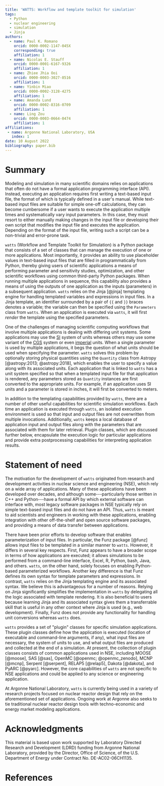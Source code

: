 ```yaml
---
title: 'WATTS: Workflow and template toolkit for simulation'
tags:
  - Python
  - nuclear engineering
  - simulation
  - Jinja
authors:
  - name: Paul K. Romano
    orcid: 0000-0002-1147-045X
    corresponding: true
    affiliation: 1
  - name: Nicolas E. Stauff
    orcid: 0000-0001-6167-9326
    affiliation: 1
  - name: Zhiee Jhia Ooi
    orcid: 0000-0003-3027-8516
    affiliation: 1
  - name: Yinbin Miao
    orcid: 0000-0002-3128-4275
    affiliation: 1
  - name: Amanda Lund
    orcid: 0000-0002-8316-0709
    affiliation: 1
  - name: Ling Zou
    orcid: 0000-0003-0664-0474
    affiliation: 1
affiliations:
 - name: Argonne National Laboratory, USA
   index: 1
date: 10 August 2022
bibliography: paper.bib
---
```


# Summary

Modeling and simulation in many scientific domains relies on applications that
often do not have a formal application programming interface (API). Instead,
executing an application requires first writing a text-based input file, the
format of which is typically defined in a user's manual. While text-based input
files are suitable for simple one-off calculations, they can become cumbersome
if a user wants to execute the application multiple times and systematically
vary input parameters. In this case, they must resort to either manually making
changes in the input file or developing their own script that modifies the input
file and executes the application. Depending on the format of the input file,
writing such a script can be a non-trivial and error-prone task.

``watts`` (Workflow and Template Toolkit for Simulation) is a Python package
that consists of a set of classes that can manage the execution of one or more
applications. Most importantly, it provides an ability to use placeholder values
in text-based input files that are filled in programmatically from Python,
thereby giving users of scientific applications a means of performing parameter
and sensitivity studies, optimization, and other scientific workflows using
common third-party Python packages. When running multiple applications in
sequence, this capability also provides a means of using the outputs of one
application as the inputs (parameters) in a subsequent application. ``watts``
relies on the Jinja [@jinja] templating engine for handling templated variables
and expressions in input files. In a Jinja template, an identifier surrounded by
a pair of ``{{`` and ``}}`` braces denotes a variable; the variable can then be
specified using the ``Parameters`` class from ``watts``. When an application is
executed via ``watts``, it will first _render_ the template using the specified
parameters.

One of the challenges of managing scientific computing workflows that involve
multiple applications is dealing with differing unit systems. Some applications
may use the [SI](https://en.wikipedia.org/wiki/International_System_of_Units)
system of units whereas others may use some variant of the
[CGS](https://en.wikipedia.org/wiki/Centimetre%E2%80%93gram%E2%80%93second_system_of_units)
system or even [imperial](https://en.wikipedia.org/wiki/Imperial_units) units.
When a single parameter is used by multiple applications, it begs the question
of what units should be used when specifying the parameter. ``watts`` solves
this problem by optionally storing physical quantities using the ``Quantity``
class from Astropy [@astropy:2013; @astropy:2018], which enables the user to
specify a value along with its associated units. Each application that is linked
to ``watts`` has a unit system specified so that when a templated input file for
that application is rendered, any parameters stored as ``Quantity`` instances
are first converted to the appropriate units. For example, if an application
uses SI units and a parameter is stored in inches, it will first be converted to
meters.

In addition to the templating capabilities provided by ``watts``, there are a
number of other useful capabilities for scientific simulation workflows. Each
time an application is executed through ``watts``, an isolated execution
environment is used so that input and output files are not overwritten from
multiple invocations. Additionally, ``watts`` keeps a local database of
application input and output files along with the parameters that are associated
with them for later retrieval. Plugin classes, which are discussed further
below, encapsulate the execution logic for particular applications and provide
extra postprocessing capabilities for interpreting application results.

# Statement of need

The motivation for the development of ``watts`` originated from research and
development activities in nuclear science and engineering (NSE), which rely on a
wide array of applications. Many of these applications have been developed over
decades, and although some---particularly those written in C++ and Python---have
a formal API by which external software can interface with, most legacy software
packages in NSE typically rely on simple text-based input files and do not have
an API. Thus, ``watts`` is meant to aid scientists and engineers in working with
these applications, enabling integration with other off-the-shelf and open
source software packages, and providing a means of data transfer between
applications.

There have been prior efforts to develop software that enables parameterization
of input files. In particular, the Funz package [@funz] allows input files to be
templated in a similar manner to ``watts``. However, it differs in several key
respects. First, Funz appears to have a broader scope in terms of how
applications are executed; it allows simulations to be performed from a
command-line interface, Excel, R, Python, bash, Java, and others. ``watts``, on
the other hand, solely focuses on enabling Python-based parameterized workflows.
Another key difference is that Funz defines its own syntax for template
parameters and expressions. In contrast, ``watts`` relies on the Jinja
templating engine and its associated syntax. We believe this is advantageous for
a number of reasons. Relying on Jinja significantly simplifies the
implementation in ``watts`` by delegating all the logic associated with template
rendering. It is also beneficial to users because learning Jinja and its
associated syntax gives them a transferrable skill that is useful in any other
context where Jinja is used (e.g., web development). Finally, Funz does not
provide any functionality for handling unit conversions whereas ``watts`` does.

``watts`` provides a set of "plugin" classes for specific simulation
applications. These plugin classes define how the application is executed
(location of executable and command-line arguments, if any), what input files
are necessary, the system of units to use, and what output files are produced
and collected at the end of a simulation. At present, the collection of plugin
classes consists of common applications used in NSE, including MOOSE [@moose],
SAS [@sas], OpenMC [@openmc; @openmc_zenodo], MCNP [@mcnp], Serpent [@serpent],
RELAP5 [@relap5], Dakota [@dakota], and PyARC [@pyarc]. However, the core
capabilities of ``watts`` are not specific to NSE applications and could be
applied to any science or engineering application.

At Argonne National Laboratory, ``watts`` is currently being used in a variety
of research projects focused on nuclear reactor design that rely on the
aforementioned set of applications. Ongoing work at Argonne also seeks to tie
traditional nuclear reactor design tools with techno-economic and energy market
modeling applications.

# Acknowledgments

This material is based upon work supported by Laboratory Directed Research and
Development (LDRD) funding from Argonne National Laboratory, provided by the
Director, Office of Science, of the U.S. Department of Energy under Contract
No. DE-AC02-06CH1135.

# References
